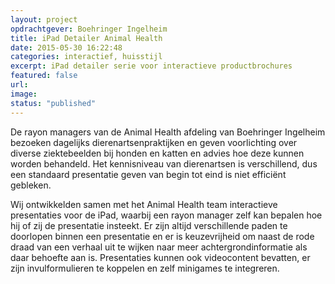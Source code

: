 ```yaml
---
layout: project
opdrachtgever: Boehringer Ingelheim
title: iPad Detailer Animal Health
date: 2015-05-30 16:22:48
categories: interactief, huisstijl
excerpt: iPad detailer serie voor interactieve productbrochures
featured: false
url:
image:
status: "published"
---
```

De rayon managers van de Animal Health afdeling van Boehringer Ingelheim bezoeken dagelijks dierenartsenpraktijken en geven voorlichting over diverse ziektebeelden bij honden en katten en advies hoe deze kunnen worden behandeld. Het kennisniveau van dierenartsen is verschillend, dus een standaard presentatie geven van begin tot eind is niet efficiënt gebleken.

Wij ontwikkelden samen met het Animal Health team interactieve presentaties voor de iPad, waarbij een rayon manager zelf kan bepalen hoe hij of zij de presentatie insteekt. Er zijn altijd verschillende paden te doorlopen binnen een presentatie en er is keuzevrijheid om naast de rode draad van een verhaal uit te wijken naar meer achtergrondinformatie als daar behoefte aan is. Presentaties kunnen ook videocontent bevatten, er zijn invulformulieren te koppelen en zelf minigames te integreren.
